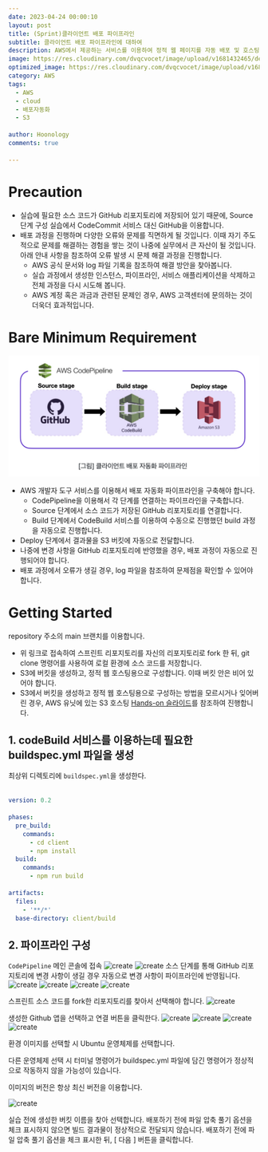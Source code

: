 ```yaml
---
date: 2023-04-24 00:00:10
layout: post
title: (Sprint)클라이언트 배포 파이프라인
subtitle: 클라이언트 배포 파이프라인에 대하여
description: AWS에서 제공하는 서비스를 이용하여 정적 웹 페이지를 자동 배포 및 호스팅하는 파이프라인을 구축해보자
image: https://res.cloudinary.com/dvqcvocet/image/upload/v1681432465/dev-jeans_%E1%84%87%E1%85%A9%E1%86%A8%E1%84%89%E1%85%A1%E1%84%87%E1%85%A9%E1%86%AB_y5n0eh.png
optimized_image: https://res.cloudinary.com/dvqcvocet/image/upload/v1681432465/dev-jeans_%E1%84%87%E1%85%A9%E1%86%A8%E1%84%89%E1%85%A1%E1%84%87%E1%85%A9%E1%86%AB_y5n0eh.png 
category: AWS
tags:
  - AWS
  - cloud
  - 배포자동화
  - S3 

author: Hoonology
comments: true

---
```


# Precaution
- 실습에 필요한 소스 코드가 GitHub 리포지토리에 저장되어 있기 때문에, Source 단계 구성 실습에서 CodeCommit 서비스 대신 GitHub을 이용합니다.
- 배포 과정을 진행하며 다양한 오류와 문제를 직면하게 될 것입니다. 이때 자기 주도적으로 문제를 해결하는 경험을 쌓는 것이 나중에 실무에서 큰 자산이 될 것입니다. 아래 안내 사항을 참조하여 오류 발생 시 문제 해결 과정을 진행합니다.
  - AWS 공식 문서와 log 파일 기록을 참조하여 해결 방안을 찾아봅니다.
  - 실습 과정에서 생성한 인스턴스, 파이프라인, 서비스 애플리케이션을 삭제하고 전체 과정을 다시 시도해 봅니다.
  - AWS 계정 혹은 과금과 관련된 문제인 경우, AWS 고객센터에 문의하는 것이 더욱더 효과적입니다.

# Bare Minimum Requirement
![pipeline](/assets/img/AWS/pipeline2.png)

- AWS 개발자 도구 서비스를 이용해서 배포 자동화 파이프라인을 구축해야 합니다.
  - CodePipeline을 이용해서 각 단계를 연결하는 파이프라인을 구축합니다.
  - Source 단계에서 소스 코드가 저장된 GitHub 리포지토리를 연결합니다.
  - Build 단계에서 CodeBuild 서비스를 이용하여 수동으로 진행했던 build 과정을 자동으로 진행합니다.
- Deploy 단계에서 결과물을 S3 버킷에 자동으로 전달합니다.
- 나중에 변경 사항을 GitHub 리포지토리에 반영했을 경우, 배포 과정이 자동으로 진행되어야 합니다.
- 배포 과정에서 오류가 생길 경우, log 파일을 참조하여 문제점을 확인할 수 있어야 합니다.


# Getting Started
repository 주소의 main 브랜치를 이용합니다.

- 위 링크로 접속하여 스프린트 리포지토리를 자신의 리포지토리로 fork 한 뒤, git clone 명령어를 사용하여 로컬 환경에 소스 코드를 저장합니다.
- S3에 버킷을 생성하고, 정적 웹 호스팅용으로 구성합니다.
이때 버킷 안은 비어 있어야 합니다.
- S3에서 버킷을 생성하고 정적 웹 호스팅용으로 구성하는 방법을 모르시거나 잊어버린 경우, AWS 유닛에 있는 S3 호스팅 [Hands-on 슬라이드](https://slides.com/codestates/hosting-s3)를 참조하여 진행합니다.

## 1. codeBuild 서비스를 이용하는데 필요한 buildspec.yml 파일을 생성
최상위 디렉토리에 ```buildspec.yml```을 생성한다.
```yml

version: 0.2

phases:
  pre_build:
    commands:
      - cd client
      - npm install
  build:
    commands:
      - npm run build

artifacts:
  files:
    - '**/*'
  base-directory: client/build
```

## 2. 파이프라인 구성
```CodePipeline``` 메인 콘솔에 접속
![create](/assets/img/CICD/CreatePipeline.png)
![create](/assets/img/CICD/PipelineSetting.png)
소스 단계를 통해 GitHub 리포지토리에 변경 사항이 생길 경우 자동으로 변경 사항이 파이프라인에 반영됩니다.
![create](/assets/img/CICD/Source.png)
![create](/assets/img/CICD/Source2.png)
![create](/assets/img/CICD/GithubConnection.png)
![create](/assets/img/CICD/GithubConnection2.png)

스프린트 소스 코드를 fork한 리포지토리를 찾아서 선택해야 합니다. 
![create](/assets/img/CICD/select.png)

생성한 Github 앱을 선택하고 연결 버튼을 클릭한다.
![create](/assets/img/CICD/select2.png)
![create](/assets/img/CICD/select3.png)
![create](/assets/img/CICD/select4.png)
![create](/assets/img/CICD/select5.png)

환경 이미지를 선택할 시 Ubuntu 운영체제를 선택합니다. 

다른 운영체제 선택 시 터미널 명령어가 buildspec.yml 파일에 담긴 명령어가 정상적으로 작동하지 않을 가능성이 있습니다. 

이미지의 버전은 항상 최신 버전을 이용합니다.

![create](/assets/img/CICD/select6.png)

실습 전에 생성한 버킷 이름을 찾아 선택합니다. 배포하기 전에 파일 압축 풀기 옵션을 체크 표시하지 않으면 빌드 결과물이 정상적으로 전달되지 않습니다. 배포하기 전에 파일 압축 풀기 옵션을 체크 표시한 뒤, [ 다음 ] 버튼을 클릭합니다.
